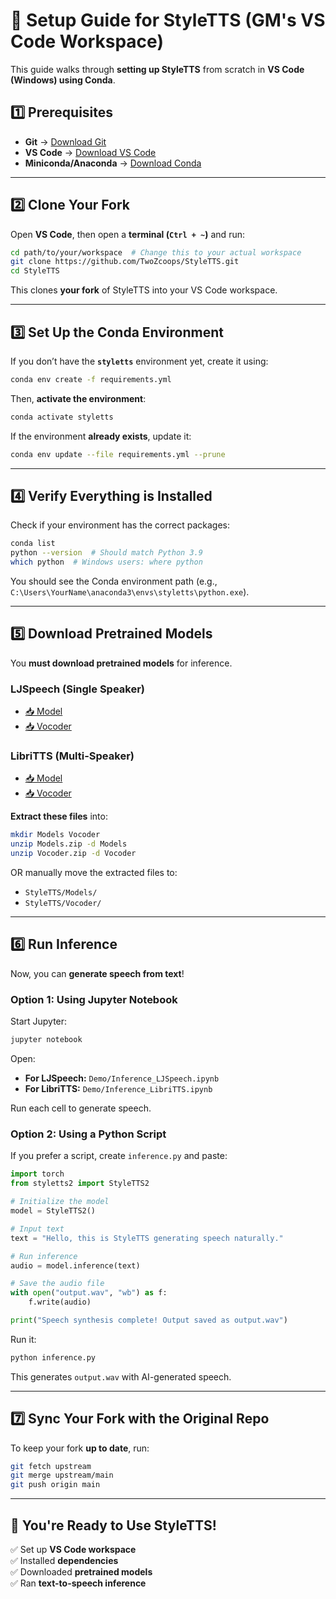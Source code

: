 # **🚀 Setup Guide for StyleTTS (GM's VS Code Workspace)**

This guide walks through **setting up StyleTTS** from scratch in **VS Code (Windows) using Conda**.

## **1️⃣ Prerequisites**

- **Git** → [Download Git](https://git-scm.com/downloads)
- **VS Code** → [Download VS Code](https://code.visualstudio.com/)
- **Miniconda/Anaconda** → [Download Conda](https://docs.conda.io/en/latest/miniconda.html)

---

## **2️⃣ Clone Your Fork**

Open **VS Code**, then open a **terminal (`Ctrl + ~`)** and run:

```sh
cd path/to/your/workspace  # Change this to your actual workspace
git clone https://github.com/TwoZcoops/StyleTTS.git
cd StyleTTS
```

This clones **your fork** of StyleTTS into your VS Code workspace.

---

## **3️⃣ Set Up the Conda Environment**

If you don’t have the **`styletts`** environment yet, create it using:

```sh
conda env create -f requirements.yml
```

Then, **activate the environment**:

```sh
conda activate styletts
```

If the environment **already exists**, update it:

```sh
conda env update --file requirements.yml --prune
```

---

## **4️⃣ Verify Everything is Installed**

Check if your environment has the correct packages:

```sh
conda list
python --version  # Should match Python 3.9
which python  # Windows users: where python
```

You should see the Conda environment path (e.g., `C:\Users\YourName\anaconda3\envs\styletts\python.exe`).

---

## **5️⃣ Download Pretrained Models**

You **must download pretrained models** for inference.

### **LJSpeech (Single Speaker)**

- [📥 Model](https://huggingface.co/yl4579/StyleTTS/resolve/main/LJSpeech/Models.zip)
- [📥 Vocoder](https://huggingface.co/yl4579/StyleTTS/resolve/main/LJSpeech/Vocoder.zip)

### **LibriTTS (Multi-Speaker)**

- [📥 Model](https://huggingface.co/yl4579/StyleTTS/resolve/main/LibriTTS/Models.zip)
- [📥 Vocoder](https://huggingface.co/yl4579/StyleTTS/resolve/main/LibriTTS/Vocoder.zip)

**Extract these files** into:

```sh
mkdir Models Vocoder
unzip Models.zip -d Models
unzip Vocoder.zip -d Vocoder
```

OR manually move the extracted files to:

- `StyleTTS/Models/`
- `StyleTTS/Vocoder/`

---

## **6️⃣ Run Inference**

Now, you can **generate speech from text**!

### **Option 1: Using Jupyter Notebook**

Start Jupyter:

```sh
jupyter notebook
```

Open:

- **For LJSpeech:** `Demo/Inference_LJSpeech.ipynb`
- **For LibriTTS:** `Demo/Inference_LibriTTS.ipynb`

Run each cell to generate speech.

### **Option 2: Using a Python Script**

If you prefer a script, create `inference.py` and paste:

```python
import torch
from styletts2 import StyleTTS2

# Initialize the model
model = StyleTTS2()

# Input text
text = "Hello, this is StyleTTS generating speech naturally."

# Run inference
audio = model.inference(text)

# Save the audio file
with open("output.wav", "wb") as f:
    f.write(audio)

print("Speech synthesis complete! Output saved as output.wav")
```

Run it:

```sh
python inference.py
```

This generates `output.wav` with AI-generated speech.

---

## **7️⃣ Sync Your Fork with the Original Repo**

To keep your fork **up to date**, run:

```sh
git fetch upstream
git merge upstream/main
git push origin main
```

---

## **🎯 You're Ready to Use StyleTTS!**

✅ Set up **VS Code workspace**  
✅ Installed **dependencies**  
✅ Downloaded **pretrained models**  
✅ Ran **text-to-speech inference**

